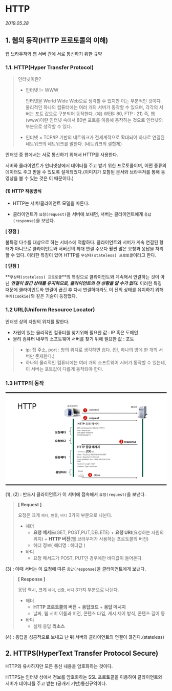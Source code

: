 # HTTP

*2019.05.28*



## 1. 웹의 동작(HTTP 프로토콜의 이해)

웹 브라우저와 웹 서버 간에 서로 통신하기 위한 규약



### 1.1. HTTP(Hyper Transfer Protocol)

> 인터넷이란?
>
> - 인터넷 != WWW
>
>   인터넷을 World Wide Web으로 생각할 수 있지만 이는 부분적인 것이다. 물리적인 하나의 컴퓨터에는 여러 개의 서버가 동작할 수 있으며, 각각의 서버는 포트 값으로 구분되어 동작한다. (예) WEB: 80, FTP : 21) 즉, 웹(www)이란 인터넷 속에서 80번 포트를 이용해 동작하는 것으로 인터넷의 부분으로 생각할 수 있다.  
>
> - 인터넷 = TCP/IP 기반의 네트워크가 전세계적으로 확대되어 하나로 연결된 네트워크의 네트워크를 말한다. (네트워크의 결합체)

인터넷 중 웹에서는 서로 통신하기 위해서 HTTP를 사용한다.

서버와 클라이언트가 인터넷상에서 데이터를 주고 받기 위한 프로토콜이며, 어떤 종류의 데이터도 주고 받을 수 있도록 설계되었다.(이미지가 포함된 문서와 브라우저를 통해 동영상을 볼 수 있는 것은 이 때문이다.)



#### (1) HTTP 작동방식

- HTTP는 서버/클라이언트 모델을 따른다.

- 클라이언트가 `요청(request)`을 서버에 보내면, 서버는 클라이언트에게 `응답(response)`을 보낸다.

**[ 장점 ]**

불특정 다수를 대상으로 하는 서비스에 적합하다. 클라이언트와 서버가 계속 연결된 형태가 아니므로 클라이언트와 서버간의 최대 연결 수보다 훨씬 많은 요청과 응답을 처리할 수 있다. 이러한 특징이 있어 HTTP를 `무상태(stateless) 프로토콜`이라고 한다.

**[ 단점 ]**

**`무상태(stateless) 프로토콜`**의 특징으로 클라이언트와 계속해서 연결하는 것이 아닌 ***연결이 끊긴 상태를 유지하므로, 클라이언트의 전 상황을 알 수가 없다.*** 이러한 특징 때문에 클라이언트와 연결이 끊긴 후 다시 연결하더라도 이 전의 상태를 유지하기 위해 `쿠키(Cookie)`와 같은 기술이 등장했다.



### 1.2 URL(Uniform Resource Locator)

인터넷 상의 자원의 위치를 말한다.

- 자원이 있는 물리적인 컴퓨터를 찾기위해 필요한 값 :  IP 혹은 도메인
- 물리 컴퓨터 내부의 소프트웨어 서버를 찾기 위해 필요한 값 : 포트

> - ip: 집 주소, port : 방의 위치로  생각하면 쉽다. (단, 하나의 방에 한 개의 서버만 존재한다.)
> - 하나의 물리적인 컴퓨터에는 여러 개의 소프트웨어 서버가 동작할 수 있는데, 이 서버는 포트값이 다를게 동작되야 한다.



### 1.3 HTTP의 동작

![http의 동작방식](./images/http.png)

(1), (2) : 반드시 클라이언트가 이 서버에 접속해서 `요청(request)`을 보낸다.

> **[ Request ]**
>
> 요청은 크게 `헤더`, `빈줄`, `바디` 3가지 부분으로 나뉜다.
>
> - 헤더 
>   - **요청 메서드**(GET, POST,PUT,DELETE) + **요청 URI**(요청하는 자원의 위치) + **HTTP 버전**(웹 브라우저가 사용하는 프로토콜의 버전)
>   - 헤더 정보( 헤더명 : 헤더값 )
> - 바디 
>   - 요청 메서드가 POST, PUT인 경우에만 바디값이 들어온다.

(3) : 이때 서버는 이 요청에 따른 `응답(response)`을 클라이언트에게 보낸다.

> **[ Response ]**
>
> 응답 역시, 크게 `헤더`, `빈줄`, `바디` 3가지 부분으로 나뉜다.
>
> - 헤더
>   - **HTTP 프로토콜의 버전** + **응답코드** + **응답 메시지**
>   - 날짜, 웹 서버 이름과 버전, 콘텐츠 타입, 캐시 제어 방식, 콘텐츠 길이 등
> - 바디
>   - 실제 응답 **리소스**

(4) : 응답을 성공적으로 보내고 난 뒤 서버와 클라이언트의 연결이 끊긴다.(stateless)



## 2. HTTPS(HyperText Transfer Protocol Secure)

HTTP와 유사하지만 모든 통신 내용을 암호화하는 것이다.

HTTPS는 인터넷 상에서 정보를 암호화하는 SSL 프로토콜을 이용하여 클라이언트와 서버가 데이터를 주고 받는 (공개키 기반)통신규약이다. 


